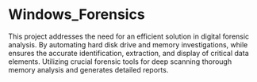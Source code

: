 # Windows_Forensics
This project addresses the need for an efficient solution in digital forensic analysis. By automating hard disk drive and memory investigations, while ensures the accurate identification, extraction, and display of critical data elements. Utilizing crucial forensic tools for deep scanning thorough memory analysis and generates detailed reports.
